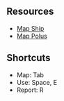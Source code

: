 ## Resources

- [Map Ship](https://i.redd.it/tv8ef4iqszh41.png)
- [Map Polus](https://i.redd.it/tc2oyc6s6go51.png)

## Shortcuts

- Map: Tab
- Use: Space, E
- Report: R



